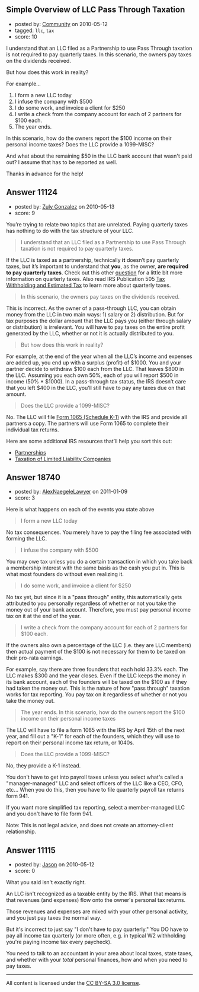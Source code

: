 ## Simple Overview of LLC Pass Through Taxation

- posted by: [Community](https://stackexchange.com/users/-1/-1-community) on 2010-05-12
- tagged: `llc`, `tax`
- score: 10

I understand that an LLC filed as a Partnership to use Pass Through taxation is not required to pay quarterly taxes.  In this scenario, the owners pay taxes on the dividends received.

But how does this work in reality?

For example...

1. I form a new LLC today
2. I infuse the company with $500
3. I do some work, and invoice a client for $250
4. I write a check from the company account for each of 2 partners for $100 each.
5. The year ends.

In this scenario, how do the owners report the $100 income on their personal income taxes?  Does the LLC provide a 1099-MISC?

And what about the remaining $50 in the LLC bank account that wasn't paid out?  I assume that has to be reported as well.

Thanks in advance for the help!


## Answer 11124

- posted by: [Zuly Gonzalez](https://stackexchange.com/users/-1/2692-zuly-gonzalez) on 2010-05-13
- score: 9

<p>You’re trying to relate two topics that are unrelated. Paying quarterly taxes has nothing to do with the tax structure of your LLC.</p>

<blockquote>
  <p>I understand that an LLC filed as a Partnership to use Pass Through taxation is not required to pay quarterly taxes. </p>
</blockquote>

<p>If the LLC is taxed as a partnership, technically <strong>it</strong> doesn’t pay quarterly taxes, but it’s important to understand that <strong>you</strong>, as the owner, <strong>are required to pay quarterly taxes</strong>. Check out this other <a href="http://answers.onstartups.com/questions/10388/how-many-times-a-year-do-llcs-have-to-file-taxes/10404#10404">question</a> for a little bit more information on quarterly taxes. Also read IRS Publication 505 <a href="http://www.irs.gov/pub/irs-pdf/p505.pdf">Tax Withholding and Estimated Tax</a> to learn more about quarterly taxes.</p>

<blockquote>
  <p>In this scenario, the owners pay taxes on the dividends received.</p>
</blockquote>

<p>This is incorrect. As the owner of a pass-through LLC, you can obtain money from the LLC in two main ways: 1) salary or 2) distribution. But for tax purposes the dollar amount that the LLC pays you (either through salary or distribution) is irrelevant. You will have to pay taxes on the entire profit generated by the LLC, whether or not it is actually distributed to you.</p>

<blockquote>
  <p>But how does this work in reality?</p>
</blockquote>

<p>For example, at the end of the year when all the LLC’s income and expenses are added up, you end up with a surplus (profit) of $1000. You and your partner decide to withdraw $100 each from the LLC. That leaves $800 in the LLC. Assuming you each own 50%, each of you will report $500 in income (50% * $1000). In a pass-through tax status, the IRS doesn’t care that you left $400 in the LLC, you’ll still have to pay any taxes due on that amount.</p>

<blockquote>
  <p>Does the LLC provide a 1099-MISC?</p>
</blockquote>

<p>No. The LLC will file <a href="http://www.irs.gov/pub/irs-pdf/i1065sk1.pdf">Form 1065 (Schedule K-1)</a> with the IRS and provide all partners a copy. The partners will use Form 1065 to complete their individual tax returns.</p>

<p>Here are some additional IRS resources that’ll help you sort this out:</p>

<ul>
<li><a href="http://www.irs.gov/pub/irs-pdf/p541.pdf">Partnerships</a></li>
<li><a href="http://www.irs.gov/pub/irs-pdf/p3402.pdf">Taxation of Limited Liability Companies</a></li>
</ul>



## Answer 18740

- posted by: [AlexNaegeleLawyer](https://stackexchange.com/users/-1/6331-alexnaegelelawyer) on 2011-01-09
- score: 3

Here is what happens on each of the events you state above


>I form a new LLC today

No tax consequences. You merely have to pay the filing fee associated with forming the LLC. 

>I infuse the company with $500

You may owe tax unless you do a certain transaction in which you take back a membership interest with the same basis as the cash you put in.  This is what most founders do without even realizing it. 

>I do some work, and invoice a client for $250

No tax yet, but since it is a "pass through" entity, this automatically gets attributed to you personally regardless of whether or not you take the money out of your bank account.  Therefore, you must pay personal income tax on it at the end of the year. 

>I write a check from the company account for each of 2 partners for $100 each.

If the owners also own a percentage of the LLC (i.e. they are LLC members) then actual payment of the $100 is not necessary for them to be taxed on their pro-rata earnings. 

For example, say there are three founders that each hold 33.3% each.  The LLC makes $300 and the year closes.  Even if the LLC keeps the money in its bank account, each of the founders will be taxed on the $100 as if they had taken the money out.  This is the nature of how "pass through" taxation works for tax reporting.  You pay tax on it regardless of whether or not you take the money out. 


>The year ends. In this scenario, how do the owners report the $100 income on their personal income taxes

The LLC will have to file a form 1065 with the IRS by April 15th of the next year, and fill out a "K-1" for each of the founders, which they will use to report on their personal income tax return, or 1040s. 

>Does the LLC provide a 1099-MISC?

No, they provide a K-1 instead. 

You don't have to get into payroll taxes unless you select what's called a "manager-managed" LLC and select officers of the LLC like a CEO, CFO, etc...  When you do this, then you have to file quarterly payroll tax returns form 941. 

If you want more simplified tax reporting, select a member-managed LLC and you don't have to file form 941. 

Note: This is not legal advice, and does not create an attorney-client relationship. 


## Answer 11115

- posted by: [Jason](https://stackexchange.com/users/-1/2-jason) on 2010-05-12
- score: 0

What you said isn't exactly right.

An LLC isn't recognized as a taxable entity by the IRS.  What that means is that revenues (and expenses) flow onto the owner's personal tax returns.

Those revenues and expenses are mixed with your other personal activity, and you just pay taxes the normal way.

But it's incorrect to just say "I don't have to pay quarterly."  You DO have to pay all income tax quarterly (or more often, e.g. in typical W2 withholding you're paying income tax every paycheck).

You need to talk to an accountant in your area about local taxes, state taxes, and whether with your *total* personal finances, how and when you need to pay taxes.



---

All content is licensed under the [CC BY-SA 3.0 license](https://creativecommons.org/licenses/by-sa/3.0/).
